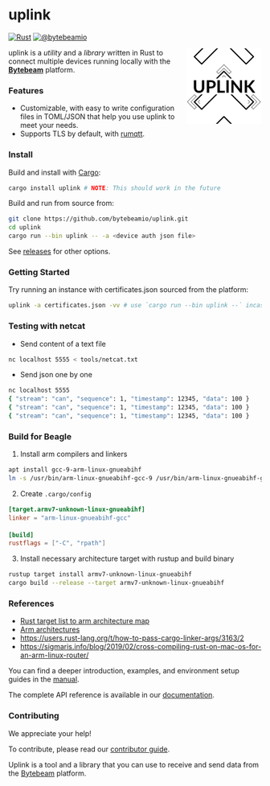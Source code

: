 # uplink

[![Rust](https://github.com/bytebeamio/uplink/actions/workflows/rust.yml/badge.svg)](https://github.com/bytebeamio/uplink/actions/workflows/rust.yml) [![@bytebeamio](https://twitter.com/intent/follow?screen_name=bytebeamio)](https://img.shields.io/twitter/follow/bytebeamio.svg?style=social&label=Follow)

<img align="right" src="docs/logo.png" height="150px" alt="the uplink logo">

uplink is a *utility* and a *library* written in Rust to connect multiple devices running locally with the [**Bytebeam**](https://bytebeam.io) platform.

### Features

- Customizable, with easy to write configuration files in TOML/JSON that help you use uplink to meet your needs.
- Supports TLS by default, with [rumqtt](https://github.com/bytebeamio/rumqtt).

### Install

Build and install with [Cargo][crates.io]:

```sh
cargo install uplink # NOTE: This should work in the future
```

Build and run from source from:

```sh
git clone https://github.com/bytebeamio/uplink.git
cd uplink
cargo run --bin uplink -- -a <device auth json file>
```

See [releases](https://github.com/bytebeamio/uplink/releases) for other options.

### Getting Started

Try running an instance with certificates.json sourced from the platform:

```sh
uplink -a certificates.json -vv # use `cargo run --bin uplink --` incase uplink isn't installed
```

### Testing with netcat

- Send content of a text file

```sh
nc localhost 5555 < tools/netcat.txt
```

- Send json one by one

```sh
nc localhost 5555
{ "stream": "can", "sequence": 1, "timestamp": 12345, "data": 100 }
{ "stream": "can", "sequence": 1, "timestamp": 12345, "data": 100 }
{ "stream": "can", "sequence": 1, "timestamp": 12345, "data": 100 }
```

### Build for Beagle

1. Install arm compilers and linkers

```sh
apt install gcc-9-arm-linux-gnueabihf
ln -s /usr/bin/arm-linux-gnueabihf-gcc-9 /usr/bin/arm-linux-gnueabihf-gcc
```
2. Create `.cargo/config`

```toml
[target.armv7-unknown-linux-gnueabihf]
linker = "arm-linux-gnueabihf-gcc"

[build]
rustflags = ["-C", "rpath"]
```
3. Install necessary architecture target with rustup and build binary 
```sh
rustup target install armv7-unknown-linux-gnueabihf
cargo build --release --target armv7-unknown-linux-gnueabihf
```

### References

* [Rust target list to arm architecture map](https://forge.rust-lang.org/release/platform-support.html)
* [Arm architectures](https://en.wikipedia.org/wiki/List_of_ARM_microarchitectures)
* https://users.rust-lang.org/t/how-to-pass-cargo-linker-args/3163/2 
* https://sigmaris.info/blog/2019/02/cross-compiling-rust-on-mac-os-for-an-arm-linux-router/


You can find a deeper introduction, examples, and environment setup guides in
the [manual](https://deno.land/manual).

The complete API reference is available in our
[documentation][docs.rs].

### Contributing

We appreciate your help!

To contribute, please read our
[contributor guide](CONTRIBUTE.md).


Uplink is a tool and a library that you can use to receive and send data from the [Bytebeam](https://bytebeam.io) platform.

[crates.io]: https://crates.io/crates/uplink
[docs.rs]: (https://docs.rs/uplink)
